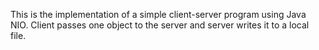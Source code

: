 This is the implementation of a simple client-server program using Java NIO. Client passes one object to the server and server writes it to a local file.
